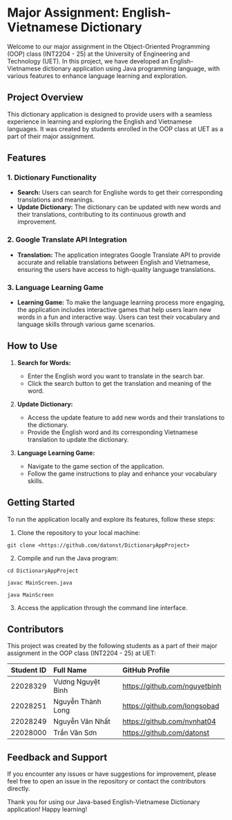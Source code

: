 # Major Assignment: English-Vietnamese Dictionary

Welcome to our major assignment in the Object-Oriented Programming (OOP) class (INT2204 - 25) at the University of Engineering and Technology (UET). In this project, we have developed an English-Vietnamese dictionary application using Java programming language, with various features to enhance language learning and exploration.

## Project Overview

This dictionary application is designed to provide users with a seamless experience in learning and exploring the English and Vietnamese languages. It was created by students enrolled in the OOP class at UET as a part of their major assignment.

## Features

### 1. Dictionary Functionality
- **Search:** Users can search for Englishe words to get their corresponding translations and meanings.
- **Update Dictionary:** The dictionary can be updated with new words and their translations, contributing to its continuous growth and improvement.

### 2. Google Translate API Integration
- **Translation:** The application integrates Google Translate API to provide accurate and reliable translations between English and Vietnamese, ensuring the users have access to high-quality language translations.

### 3. Language Learning Game
- **Learning Game:** To make the language learning process more engaging, the application includes interactive games that help users learn new words in a fun and interactive way. Users can test their vocabulary and language skills through various game scenarios.

## How to Use

1. **Search for Words:**
   - Enter the English word you want to translate in the search bar.
   - Click the search button to get the translation and meaning of the word.

2. **Update Dictionary:**
   - Access the update feature to add new words and their translations to the dictionary.
   - Provide the English word and its corresponding Vietnamese translation to update the dictionary.

3. **Language Learning Game:**
   - Navigate to the game section of the application.
   - Follow the game instructions to play and enhance your vocabulary skills.

## Getting Started

To run the application locally and explore its features, follow these steps:

1. Clone the repository to your local machine:
   
`git clone <https://github.com/datonst/DictionaryAppProject>`

2. Compile and run the Java program:
   
`cd DictionaryAppProject`

`javac MainScreen.java`

`java MainScreen`

3. Access the application through the command line interface.

## Contributors

This project was created by the following students as a part of their major assignment in the OOP class (INT2204 - 25) at UET:

| Student ID | Full Name          | GitHub Profile                       |
|:----------:|:-------------------|:-------------------------------------|
|  22028329  | Vương Nguyệt Bình  | <https://github.com/nguyetbinh>      |
|  22028251  | Nguyễn Thành Long  | <https://github.com/longsobad>       |
|  22028249  | Nguyễn Văn Nhất    | <https://github.com/nvnhat04>        |
|  22028000  | Trần Văn Sơn       | <https://github.com/datonst>         |


## Feedback and Support

If you encounter any issues or have suggestions for improvement, please feel free to open an issue in the repository or contact the contributors directly.

Thank you for using our Java-based English-Vietnamese Dictionary application! Happy learning!
